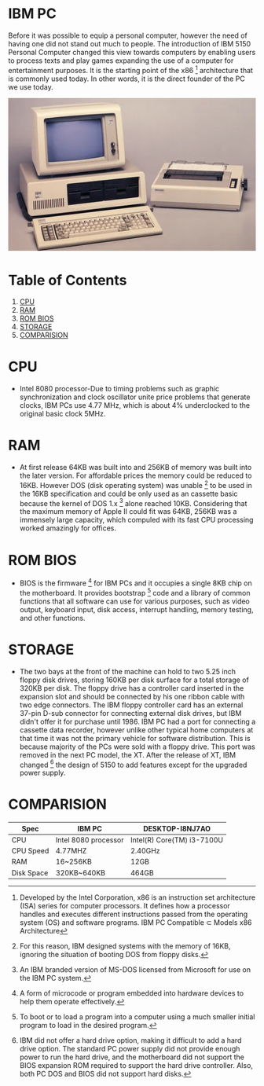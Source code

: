# IBM PC
Before it was possible to equip a personal computer, however the need of having one did not stand out much to people. The introduction of IBM 5150 Personal Computer changed this view towards computers by enabling users to process texts and play games expanding the use of a computer for entertainment purposes. It is the starting point of the x86 [^1] architecture that is commonly used today. In other words, it is the direct founder of the PC we use today.

[^1]: Developed by the Intel Corporation, x86 is an instruction set architecture (ISA) series for computer processors. It defines how a processor handles and executes different instructions passed from the operating system (OS) and software programs. IBM PC Compatible ⊂ Models x86 Architecture

![IBM PC](IBM%20PC.jpg)


# Table of Contents

1. [CPU](#CPU)
2. [RAM](#RAM)
3. [ROM BIOS](#ROM-BIOS)
4. [STORAGE](#STORAGE)
5. [COMPARISION](#COMPARISION)
   
<a name="CPU"></a>
# CPU

   * Intel 8080 processor-Due to timing problems such as graphic synchronization and clock oscillator unite price problems that generate clocks, IBM PCs use 4.77 MHz, which is about 4% underclocked to the original basic clock 5MHz.

<a name="RAM"></a>
# RAM

   * At first release 64KB was built into and 256KB of memory was built into the later version. For affordable prices the memory could be reduced to 16KB. However DOS (disk operating system) was unable [^3] to be used in the 16KB specification and could be only used as an cassette basic because the kernel of DOS 1.x [^2] alone reached 10KB. Considering that the maximum memory of Apple II could fit was 64KB, 256KB was a immensely large capacity, which compuled with its fast CPU processing worked amazingly for offices.
     
   [^2]: An IBM branded version of MS-DOS licensed from Microsoft for use on the IBM PC system.
   
   [^3]: For this reason, IBM designed systems with the memory of 16KB, ignoring the situation of booting DOS from floppy disks.

<a name="ROM-BIOS"></a>
# ROM BIOS

  * BIOS is the firmware [^4] for IBM PCs and it occupies a single 8KB chip on the motherboard. It provides bootstrap [^5] code and a library of common functions that all software can use for various purposes, such as video output, keyboard input, disk access, interrupt handling, memory testing, and other functions.
    
[^4]: A form of microcode or program embedded into hardware devices to help them operate effectively.

[^5]: To boot or to load a program into a computer using a much smaller initial program to load in the desired program.

<a name="STORAGE"></a>
# STORAGE

  * The two bays at the front of the machine can hold to two 5.25 inch floppy disk drives, storing 160KB per disk surface for a total storage of 320KB per disk. The floppy drive has a controller card inserted in the expansion slot and should be connected by his one ribbon cable with two edge connectors. The IBM floppy controller card has an external 37-pin D-sub connector for connecting external disk drives, but IBM didn't offer it for purchase until 1986. IBM PC had a port for connecting a cassette data recorder, however unlike other typical home computers at that time it was not the primary vehicle for software distribution. This is because majority of the PCs were sold with a floppy drive. This port was removed in the next PC model, the XT. After the release of XT, IBM changed [^6] the design of 5150 to add features except for the upgraded power supply.
    
      [^6]: IBM did not offer a hard drive option, making it difficult to add a hard drive option. The standard PC power supply did not provide enough power to run the hard drive, and the motherboard did not support the BIOS expansion ROM required to support the hard drive controller. Also, both PC DOS and BIOS did not support hard disks.

<a name="COMPARISION"></a>
# COMPARISION

Spec | IBM PC | DESKTOP-I8NJ7AO
--- | --- | ---
CPU | Intel 8080 processor | Intel(R) Core(TM) i3-7100U
CPU Speed | 4.77MHZ | 2.40GHz
RAM | 16~256KB | 12GB
Disk Space | 320KB~640KB | 464GB


